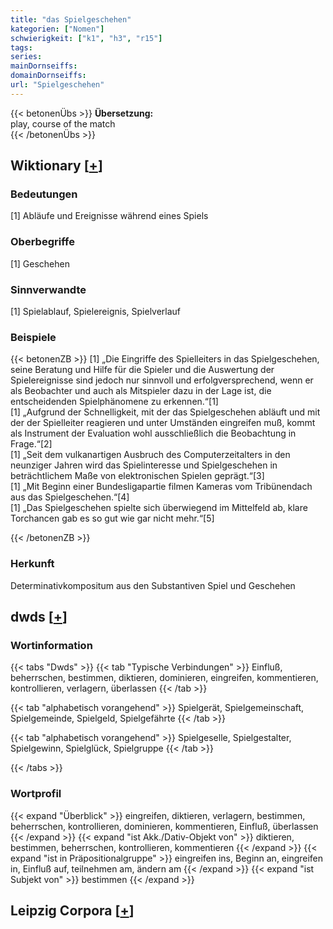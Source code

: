 ```yaml
---
title: "das Spielgeschehen"
kategorien: ["Nomen"]
schwierigkeit: ["k1", "h3", "r15"]
tags:
series:
mainDornseiffs:
domainDornseiffs:
url: "Spielgeschehen"
---
```


{{< betonenÜbs >}}
**Übersetzung:**  
play, course of the match  
{{< /betonenÜbs >}}

## Wiktionary [[+](https://de.wiktionary.org/wiki/Spielgeschehen)]

### Bedeutungen
[1] Abläufe und Ereignisse während eines Spiels  

### Oberbegriffe
[1] Geschehen  

### Sinnverwandte
[1] Spielablauf, Spielereignis, Spielverlauf  

### Beispiele
{{< betonenZB >}}
[1] „Die Eingriffe des Spielleiters in das Spielgeschehen, seine Beratung und Hilfe für die Spieler und die Auswertung der Spielereignisse sind jedoch nur sinnvoll und erfolgversprechend, wenn er als Beobachter und auch als Mitspieler dazu in der Lage ist, die entscheidenden Spielphänomene zu erkennen.“[1]  
[1] „Aufgrund der Schnelligkeit, mit der das Spielgeschehen abläuft und mit der der Spielleiter reagieren und unter Umständen eingreifen muß, kommt als Instrument der Evaluation wohl ausschließlich die Beobachtung in Frage.“[2]  
[1] „Seit dem vulkanartigen Ausbruch des Computerzeitalters in den neunziger Jahren wird das Spielinteresse und Spielgeschehen in beträchtlichem Maße von elektronischen Spielen geprägt.“[3]  
[1] „Mit Beginn einer Bundesligapartie filmen Kameras vom Tribünendach aus das Spielgeschehen.“[4]  
[1] „Das Spielgeschehen spielte sich überwiegend im Mittelfeld ab, klare Torchancen gab es so gut wie gar nicht mehr.“[5]  

{{< /betonenZB >}}
### Herkunft
Determinativkompositum aus den Substantiven Spiel und Geschehen  



## dwds [[+](https://www.dwds.de/wb/Spielgeschehen)]

### Wortinformation
{{< tabs "Dwds" >}}
{{< tab "Typische Verbindungen" >}}
Einfluß, beherrschen, bestimmen, diktieren, dominieren, eingreifen, kommentieren, kontrollieren, verlagern, überlassen
{{< /tab >}}

{{< tab "alphabetisch vorangehend" >}}
Spielgerät, Spielgemeinschaft, Spielgemeinde, Spielgeld, Spielgefährte
{{< /tab >}}

{{< tab "alphabetisch vorangehend" >}}
Spielgeselle, Spielgestalter, Spielgewinn, Spielglück, Spielgruppe
{{< /tab >}}

{{< /tabs >}}

### Wortprofil
{{< expand "Überblick" >}} eingreifen, diktieren, verlagern, bestimmen, beherrschen, kontrollieren, dominieren, kommentieren, Einfluß, überlassen {{< /expand >}}
{{< expand "ist Akk./Dativ-Objekt von" >}} diktieren, bestimmen, beherrschen, kontrollieren, kommentieren {{< /expand >}}
{{< expand "ist in Präpositionalgruppe" >}} eingreifen ins, Beginn an, eingreifen in, Einfluß auf, teilnehmen am, ändern am {{< /expand >}}
{{< expand "ist Subjekt von" >}} bestimmen {{< /expand >}}

## Leipzig Corpora [[+](https://corpora.uni-leipzig.de/en/res?word=Spielgeschehen&corpusId=deu_newscrawl-public_2018)]

